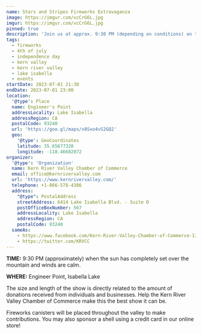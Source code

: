 ```yaml
---
name: Stars and Stripes Fireworks Extravaganza
image: https://imgur.com/vcCrG6L.jpg
imgur: https://imgur.com/vcCrG6L.jpg
pinned: true
description: 'Join us at approx. 9:30 PM (depending on conditions) on the 1st of July for Stars and Stripes Fireworks Extravaganza'
tags:
  - fireworks
  - 4th of july
  - independence day
  - kern valley
  - kern river valley
  - lake isabella
  - events
startDate: 2023-07-01 21:30
endDate: 2023-07-01 23:00
location:
  '@type': Place
  name: Engineer's Point
  addressLocality: Lake Isabella
  addressRegion: CA
  postalCode: 93240
  url: 'https://goo.gl/maps/x8Sxo4vS2GQ2'
  geo:
    '@type': GeoCoordinates
    latitude: 35.65677320
    longitude: -118.46682072
organizer:
  '@type': 'Organization'
  name: Kern River Valley Chamber of Commerce
  email: office@kernrivervalley.com
  url: 'https://www.kernrivervalley.com/'
  telephone: +1-866-578-4386
  address:
    "@type": PostalAddress
    streetAddress: 6414 Lake Isabella Blvd. - Suite D
    postOfficeBoxNumber: 567
    addressLocality: Lake Isabella
    addressRegion: CA
    postalCode: 93240
  sameAs:
    - https://www.facebook.com/Kern-River-Valley-Chamber-of-Commerce-130937500306948/
    - https://twitter.com/KRVCC
---
```


**TIME:** 9:30 PM (approximately) when the sun has completely set over the mountain
and winds are calm.

**WHERE:** Engineer Point, Isabella Lake

The size and length of the show is directly related to the amount of donations
received from individuals and businesses. Help the Kern River Valley Chamber of
Commerce make this the best show it can be.

Fireworks canisters will be placed throughout the valley to make contributions.
You may also sponsor a shell using a credit card in our online store!
